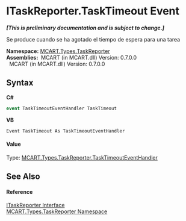 # ITaskReporter.TaskTimeout Event
 _**\[This is preliminary documentation and is subject to change.\]**_

Se produce cuando se ha agotado el tiempo de espera para una tarea

**Namespace:**&nbsp;<a href="256f3901-18cb-eeca-835c-7de778822db3">MCART.Types.TaskReporter</a><br />**Assemblies:**&nbsp;&nbsp;MCART (in MCART.dll) Version: 0.7.0.0<br />&nbsp;&nbsp;MCART (in MCART.dll) Version: 0.7.0.0<br />

## Syntax

**C#**<br />
``` C#
event TaskTimeoutEventHandler TaskTimeout
```

**VB**<br />
``` VB
Event TaskTimeout As TaskTimeoutEventHandler
```


#### Value
Type: <a href="3b3a443a-b8a7-bb0e-be75-3df522cbbf9d">MCART.Types.TaskReporter.TaskTimeoutEventHandler</a>

## See Also


#### Reference
<a href="33635590-5f82-4893-14af-1a5de20591b5">ITaskReporter Interface</a><br /><a href="256f3901-18cb-eeca-835c-7de778822db3">MCART.Types.TaskReporter Namespace</a><br />
